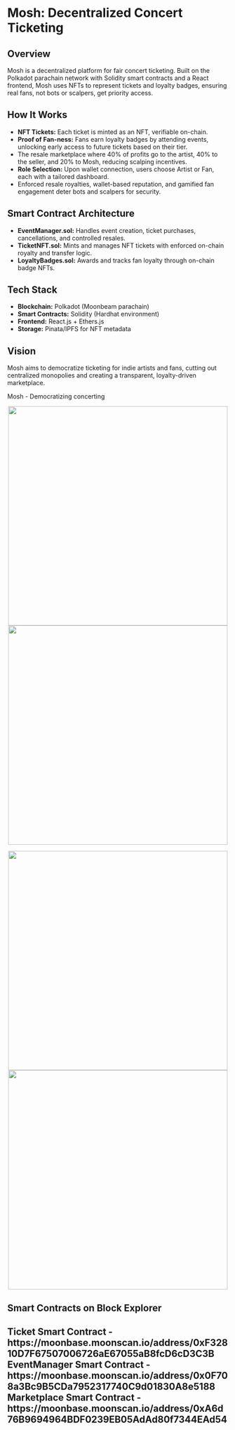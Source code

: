 <h1>Mosh: Decentralized Concert Ticketing</h1>

<h2>Overview</h2>
<p>
Mosh is a decentralized platform for fair concert ticketing. Built on the Polkadot parachain network with Solidity smart contracts and a React frontend, Mosh uses NFTs to represent tickets and loyalty badges, ensuring real fans, not bots or scalpers, get priority access.
</p>

<h2>How It Works</h2>
<ul>
  <li><strong>NFT Tickets:</strong> Each ticket is minted as an NFT, verifiable on-chain.</li>
  <li><strong>Proof of Fan-ness:</strong> Fans earn loyalty badges by attending events, unlocking early access to future tickets based on their tier.</li>
  <li>The resale marketplace where 40% of profits go to the artist, 40% to the seller, and 20% to Mosh, reducing scalping incentives.</li>
  <li><strong>Role Selection:</strong> Upon wallet connection, users choose Artist or Fan, each with a tailored dashboard.</li>
  <li>Enforced resale royalties, wallet-based reputation, and gamified fan engagement deter bots and scalpers for security.</li>
</ul>

<h2>Smart Contract Architecture</h2>
<ul>
  <li><strong>EventManager.sol:</strong> Handles event creation, ticket purchases, cancellations, and controlled resales.</li>
  <li><strong>TicketNFT.sol:</strong> Mints and manages NFT tickets with enforced on-chain royalty and transfer logic.</li>
  <li><strong>LoyaltyBadges.sol:</strong> Awards and tracks fan loyalty through on-chain badge NFTs.</li>
</ul>

<h2>Tech Stack</h2>
<ul>
  <li><strong>Blockchain:</strong> Polkadot (Moonbeam parachain)</li>
  <li><strong>Smart Contracts:</strong> Solidity (Hardhat environment)</li>
  <li><strong>Frontend:</strong> React.js + Ethers.js</li>
  <li><strong>Storage:</strong> Pinata/IPFS for NFT metadata</li>
</ul>

<h2>Vision</h2>
<p>
Mosh aims to democratize ticketing for indie artists and fans, cutting out centralized monopolies and creating a transparent, loyalty-driven marketplace.
</p>

<p>Mosh - Democratizing concerting</p>
<p align="center">
  <img src="https://github.com/user-attachments/assets/ff3f295b-a1df-44fa-b3a7-9f4b869f2485" width="500"/>
  <img src="https://github.com/user-attachments/assets/97f0bd43-1cfc-4205-abeb-e9bb0755f146" width="500"/>
</p>
<p align="center">
  <img src="https://github.com/user-attachments/assets/839a7c8d-d990-4ca1-8c54-26a84ce72b81" width="500"/>
  <img src="https://github.com/user-attachments/assets/f8606ffb-9cd8-4968-94a0-d830d4012389" width="500"/>
</p>

<h2>Smart Contracts on Block Explorer<h2/>
Ticket Smart Contract - https://moonbase.moonscan.io/address/0xF32810D7F67507006726aE67055aB8fcD6cD3C3B
EventManager Smart Contract - https://moonbase.moonscan.io/address/0x0F708a3Bc9B5CDa7952317740C9d01830A8e5188
Marketplace Smart Contract - https://moonbase.moonscan.io/address/0xA6d76B9694964BDF0239EB05AdAd80f7344EAd54
